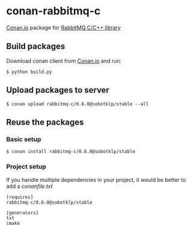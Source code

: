 # conan-rabbitmq-c

[Conan.io](https://conan.io) package for [RabbitMQ C/C++ library](https://github.com/alanxz/rabbitmq-c)

## Build packages

Download conan client from [Conan.io](https://conan.io) and run:

    $ python build.py

## Upload packages to server

    $ conan upload rabbitmq-c/0.6.0@sobotklp/stable --all

## Reuse the packages

### Basic setup

    $ conan install rabbitmq-c/0.6.0@sobotklp/stable

### Project setup

If you handle multiple dependencies in your project, it would be better to add a *conanfile.txt*

    [requires]
    rabbitmq-c/0.6.0@sobotklp/stable

    [generators]
    txt
    cmake


